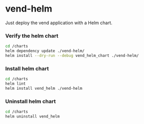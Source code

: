 # vend-helm

Just deploy the vend application with a Helm chart.

### Verify the helm chart

```sh
cd /charts
helm dependency update ./vend-helm/
helm install --dry-run --debug vend_helm_chart ./vend-helm/
```

### Install helm chart

```sh
cd /charts
helm lint
helm install vend_helm ./vend-helm
```

### Uninstall helm chart

```sh
cd /charts
helm uninstall vend_helm
```

